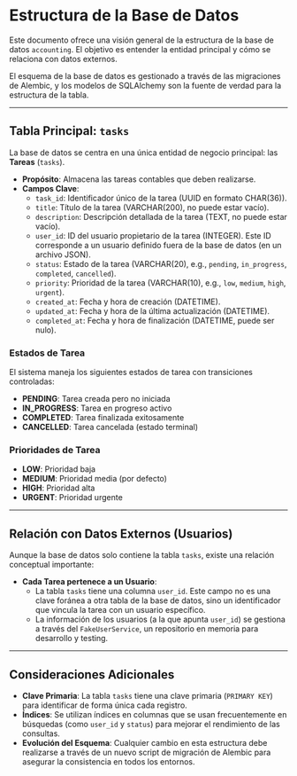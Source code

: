 # Estructura de la Base de Datos

Este documento ofrece una visión general de la estructura de la base de datos `accounting`. El objetivo es entender la entidad principal y cómo se relaciona con datos externos.

El esquema de la base de datos es gestionado a través de las migraciones de Alembic, y los modelos de SQLAlchemy son la fuente de verdad para la estructura de la tabla.

---

## Tabla Principal: `tasks`

La base de datos se centra en una única entidad de negocio principal: las **Tareas** (`tasks`).

-   **Propósito**: Almacena las tareas contables que deben realizarse.
-   **Campos Clave**:
    -   `task_id`: Identificador único de la tarea (UUID en formato CHAR(36)).
    -   `title`: Título de la tarea (VARCHAR(200), no puede estar vacío).
    -   `description`: Descripción detallada de la tarea (TEXT, no puede estar vacío).
    -   `user_id`: ID del usuario propietario de la tarea (INTEGER). Este ID corresponde a un usuario definido fuera de la base de datos (en un archivo JSON).
    -   `status`: Estado de la tarea (VARCHAR(20), e.g., `pending`, `in_progress`, `completed`, `cancelled`).
    -   `priority`: Prioridad de la tarea (VARCHAR(10), e.g., `low`, `medium`, `high`, `urgent`).
    -   `created_at`: Fecha y hora de creación (DATETIME).
    -   `updated_at`: Fecha y hora de la última actualización (DATETIME).
    -   `completed_at`: Fecha y hora de finalización (DATETIME, puede ser nulo).

### Estados de Tarea

El sistema maneja los siguientes estados de tarea con transiciones controladas:

- **PENDING**: Tarea creada pero no iniciada
- **IN_PROGRESS**: Tarea en progreso activo
- **COMPLETED**: Tarea finalizada exitosamente
- **CANCELLED**: Tarea cancelada (estado terminal)

### Prioridades de Tarea

- **LOW**: Prioridad baja
- **MEDIUM**: Prioridad media (por defecto)
- **HIGH**: Prioridad alta
- **URGENT**: Prioridad urgente

---

## Relación con Datos Externos (Usuarios)

Aunque la base de datos solo contiene la tabla `tasks`, existe una relación conceptual importante:

-   **Cada Tarea pertenece a un Usuario**:
    -   La tabla `tasks` tiene una columna `user_id`. Este campo no es una clave foránea a otra tabla de la base de datos, sino un identificador que vincula la tarea con un usuario específico.
    -   La información de los usuarios (a la que apunta `user_id`) se gestiona a través del `FakeUserService`, un repositorio en memoria para desarrollo y testing.

---

## Consideraciones Adicionales

-   **Clave Primaria**: La tabla `tasks` tiene una clave primaria (`PRIMARY KEY`) para identificar de forma única cada registro.
-   **Índices**: Se utilizan índices en columnas que se usan frecuentemente en búsquedas (como `user_id` y `status`) para mejorar el rendimiento de las consultas.
-   **Evolución del Esquema**: Cualquier cambio en esta estructura debe realizarse a través de un nuevo script de migración de Alembic para asegurar la consistencia en todos los entornos. 